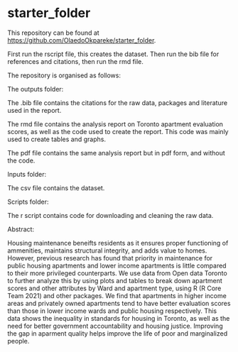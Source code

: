# starter_folder

This repository can be found at https://github.com/OlaedoOkpareke/starter_folder.

First run the rscript file, this creates the dataset.  Then run the bib file for references and citations, then run the rmd file.

The repository is organised as follows:

The outputs folder: 

The .bib file contains the citations for the raw data, packages and literature used in the report.

The rmd file contains the analysis report on Toronto apartment evaluation scores, as well as the code used to create the report. This code was mainly used to create tables and graphs.

The pdf file contains the same analysis report but in pdf form, and without the code.

Inputs folder:

The csv file contains the dataset. 

Scripts folder:

The r script contains code for downloading and cleaning the raw data.

Abstract:

Housing maintenance beneifts residents as it ensures proper functioning of ammenities, maintains structural integrity, and adds value to homes. However, previous research has found that priority in maintenance for public housing apartments and lower income apartments is little compared to their more privileged counterparts. We use data from Open data Toronto to further analyze this by using plots and tables to break down apartment scores and other attributes by Ward and apartment type, using R (R Core Team 2021) and other packages. We find that apartments in higher income areas and privately owned apartments tend to have better evaluation scores than those in lower income wards and public housing respectively. This data shows the inequality in standards for housing in Toronto, as well as the need for better government accountability and housing justice. Improving the gap in aparment quality helps improve the life of poor and marginalized people.
